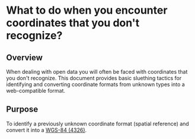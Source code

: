 # What to do when you encounter coordinates that you don't recognize?

## Overview
When dealing with open data you will often be faced with coordinates that you don't recognize. 
This document provides basic sluething tactics for identifying and converting coordinate formats
from unknown types into a web-compatible format.

## Purpose
To identify a previously unknown coordinate format (spatial reference) and convert it into a
[WGS-84 (4326)](https://epsg.io/4326).
